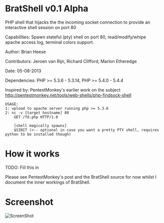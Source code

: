 BratShell v0.1 Alpha
==========

PHP shell that hijacks the the incoming socket connection to provide an interactive shell session on port 80

Capabilities: Spawn stateful (pty) shell on port 80, read/modify/whipe apache access log, terminal colors support.

Author: Brian Heese

Contributors: Jeroen van Rijn, Richard Clifford, Marlon Etheredge

Date: 05-08-2013

Dependencies: PHP >= 5.3.6 - 5.3.14, PHP >= 5.4.0 - 5.4.4

Inspired by: PentestMonkey's earlier work on the subject http://pentestmonkey.net/tools/web-shells/php-findsock-shell

    USAGE: 
    1: upload to apache server running php >= 5.3.6
    2: nc -v [target hostname] 80
        GET /fd.php HTTP/1.0
        
        [shell magically spawns]
        $SINIT (<-- optional in case you want a pretty PTY shell, requires python to be installed though)

How it works
==========

TODO: Fill this in

Please see PentestMonkey's post and the BratShell source for now whilst I document the inner workings of BratShell.

Screenshot
==========
![ScreenShot](http://i.imgur.com/yUzp9tS.png)
